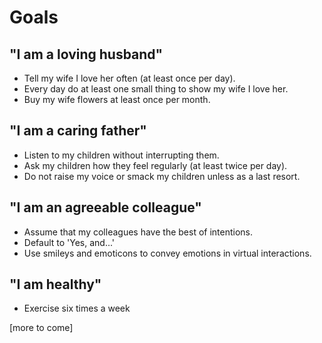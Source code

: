 Goals
=======================================

"I am a loving husband"
----------------
* Tell my wife I love her often (at least once per day).
* Every day do at least one small thing to show my wife I love her.
* Buy my wife flowers at least once per month.

"I am a caring father"
----------------
* Listen to my children without interrupting them.
* Ask my children how they feel regularly (at least twice per day).
* Do not raise my voice or smack my children unless as a last resort.

"I am an agreeable colleague"
----------------
* Assume that my colleagues have the best of intentions.
* Default to 'Yes, and...'
* Use smileys and emoticons to convey emotions in virtual interactions.

"I am healthy"
---------------
* Exercise six times a week

[more to come]
